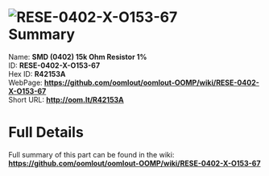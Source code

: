 
![RESE-0402-X-O153-67](https://github.com/oomlout/oomlout-OOMP/blob/master/parts/RESE-0402-X-O153-67/RESE-0402-X-O153-67_420.jpg)   
Summary
=================
  
Name: __SMD (0402) 15k Ohm Resistor 1%__    
ID: __RESE-0402-X-O153-67__   
Hex ID: __R42153A__   
WebPage: __https://github.com/oomlout/oomlout-OOMP/wiki/RESE-0402-X-O153-67__   
Short URL: __http://oom.lt/R42153A__   

Full Details
==========================
Full summary of this part can be found in the wiki:   
__https://github.com/oomlout/oomlout-OOMP/wiki/RESE-0402-X-O153-67__    

